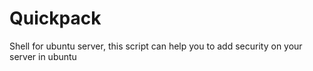 # Quickpack
 Shell for ubuntu server, this script can help you to add security on your server in ubuntu
